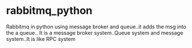 # rabbitmq_python
Rabbitmq in python using message broker and queue..it adds the msg into the a queue.. It is a message broker system..Queue system and message system..It is like RPC system
